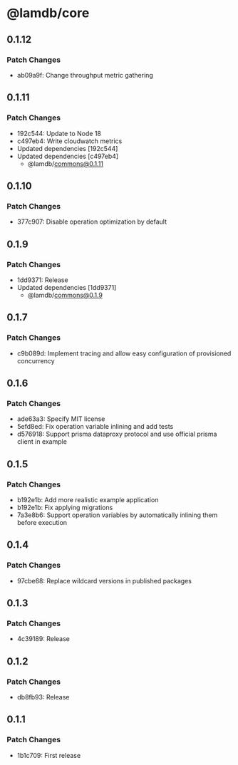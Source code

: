 # @lamdb/core

## 0.1.12

### Patch Changes

- ab09a9f: Change throughput metric gathering

## 0.1.11

### Patch Changes

- 192c544: Update to Node 18
- c497eb4: Write cloudwatch metrics
- Updated dependencies [192c544]
- Updated dependencies [c497eb4]
  - @lamdb/commons@0.1.11

## 0.1.10

### Patch Changes

- 377c907: Disable operation optimization by default

## 0.1.9

### Patch Changes

- 1dd9371: Release
- Updated dependencies [1dd9371]
  - @lamdb/commons@0.1.9

## 0.1.7

### Patch Changes

- c9b089d: Implement tracing and allow easy configuration of provisioned concurrency

## 0.1.6

### Patch Changes

- ade63a3: Specify MIT license
- 5efd8ed: Fix operation variable inlining and add tests
- d576918: Support prisma dataproxy protocol and use official prisma client in example

## 0.1.5

### Patch Changes

- b192e1b: Add more realistic example application
- b192e1b: Fix applying migrations
- 7a3e8b6: Support operation variables by automatically inlining them before execution

## 0.1.4

### Patch Changes

- 97cbe68: Replace wildcard versions in published packages

## 0.1.3

### Patch Changes

- 4c39189: Release

## 0.1.2

### Patch Changes

- db8fb93: Release

## 0.1.1

### Patch Changes

- 1b1c709: First release
